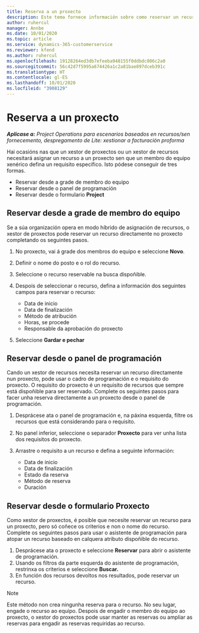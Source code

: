 ```yaml
---
title: Reserva a un proxecto
description: Este tema fornece información sobre como reservar un recurso para un proxecto.
author: ruhercul
manager: Annbe
ms.date: 10/01/2020
ms.topic: article
ms.service: dynamics-365-customerservice
ms.reviewer: kfend
ms.author: ruhercul
ms.openlocfilehash: 19128264ed3db7efeeba948155f0ddbdc806c2a0
ms.sourcegitcommit: 56c42d7f5995a674426a1c2a81bae897dceb391c
ms.translationtype: HT
ms.contentlocale: gl-ES
ms.lasthandoff: 10/01/2020
ms.locfileid: "3908129"
---
```

# <a name="book-to-a-project"></a>Reserva a un proxecto

_**Aplícase a:** Project Operations para escenarios baseados en recursos/sen fornecemento, despregamento de Lite: xestionar a facturación proforma_

Hai ocasións nas que un xestor de proxectos ou un xestor de recursos necesitará asignar un recurso a un proxecto sen que un membro do equipo xenérico defina un requisito específico. Isto pódese conseguir de tres formas.

- Reservar desde a grade de membro do equipo
- Reservar desde o panel de programación
- Reservar desde o formulario **Project**

## <a name="book-from-the-team-member-grid"></a>Reservar desde a grade de membro do equipo

Se a súa organización opera en modo híbrido de asignación de recursos, o xestor de proxectos pode reservar un recurso directamente no proxecto completando os seguintes pasos.

1. No proxecto, vai á grade dos membros do equipo e seleccione **Novo**.
2. Definir o nome do posto e o rol do recurso.
3. Seleccione o recurso reservable na busca dispoñible.
4. Despois de seleccionar o recurso, defina a información dos seguintes campos para reservar o recurso:

    - Data de inicio
    - Data de finalización
    - Método de atribución
    - Horas, se procede
    - Responsable da aprobación do proxecto

6. Seleccione **Gardar e pechar**

## <a name="book-from-the-schedule-board"></a>Reservar desde o panel de programación

Cando un xestor de recursos necesita reservar un recurso directamente nun proxecto, pode usar o cadro de programación e o requisito do proxecto. O requisito do proxecto é un requisito de recursos que sempre está dispoñible para ser reservado. Complete os seguintes pasos para facer unha reserva directamente a un proxecto desde o panel de programación.

1. Desprácese ata o panel de programación e, na páxina esquerda, filtre os recursos que está considerando para o requisito.
2. No panel inferior, seleccione o separador **Proxecto** para ver unha lista dos requisitos do proxecto.
3. Arrastre o requisito a un recurso e defina a seguinte información:

    - Data de inicio
    - Data de finalización
    - Estado da reserva
    - Método de reserva
    - Duración

## <a name="book-from-the-project-form"></a>Reservar desde o formulario Proxecto

Como xestor de proxectos, é posible que necesite reservar un recurso para un proxecto, pero só coñece os criterios e non o nome do recurso. Complete os seguintes pasos para usar o asistente de programación para atopar un recurso baseado en calquera atributo dispoñible do recurso. 

1. Desprácese ata o proxecto e seleccione **Reservar** para abrir o asistente de programación.
2. Usando os filtros da parte esquerda do asistente de programación, restrinxa os criterios e seleccione **Buscar.**
3. En función dos recursos devoltos nos resultados, pode reservar un recurso.

> [!NOTE]
> Este método non crea ningunha reserva para o recurso. No seu lugar, engade o recurso ao equipo. Despois de engadir o membro do equipo ao proxecto, o xestor do proxectos pode usar manter as reservas ou ampliar as reservas para engadir as reservas requiridas ao recurso.
